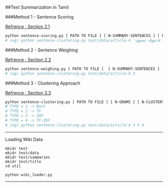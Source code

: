 ##Text Summarization in Tamil

###Method 1 - Sentence Scoring

[Refrence : Section 2.1](http://research.ijcaonline.org/volume75/number6/pxc3890449.pdf)

```bash
python sentence-scoring.py [ PATH TO FILE ] [ N-SUMMARY-SENTENCES ] [ FILE HEADING ]
# (eg) python sentence-clustering.py test/data/article-4 'மதுரை மீனாட்சி அம்மனுக்கு பட்டாபிஷேகம்' 3
```

###Method 2 - Sentence Weighing

[Refrence : Section 2.2](http://research.ijcaonline.org/volume75/number6/pxc3890449.pdf)

```bash
python sentence-weighing.py [ PATH TO FILE ]  [ N-SUMMARY-SENTENCES ]
# (eg) python sentence-clustering.py test/data/article-4 3
```

###Method 3 - Clustering Approach

[Refrence : Section 3.3](http://nlp.cic.ipn.mx/Publications/2008/Text%20Summarization%20by%20Sentence%20Extraction%20Using.pdf)

```bash
python sentence-clustering.py [ PATH TO FILE ] [ N-GRAMS ] [ N-CLUSTERS ] [ TERM-WEIGHT-TYPE ]
# TYPE = 1 -> Bool
# TYPE = 2 -> TF
# TYPE = 3 -> IDF
# TYPE = 4 -> TF-IDF
# (eg) python sentence-clustering.py test/data/article-4 3 3 4
```

----

Loading Wiki Data

```
mkidr test
mkidr test/data
mkidr test/summaries
mkidr test/title
cd util

python wiki_loader.py

```

----

